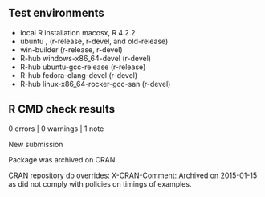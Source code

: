 ## Test environments
- local R installation macosx, R 4.2.2
- ubuntu , (r-release, r-devel, and old-release)
- win-builder (r-release, r-devel)
- R-hub windows-x86_64-devel (r-devel)
- R-hub ubuntu-gcc-release (r-release)
- R-hub fedora-clang-devel (r-devel)
- R-hub linux-x86_64-rocker-gcc-san (r-devel)


## R CMD check results

0 errors | 0 warnings | 1 note

New submission

Package was archived on CRAN

CRAN repository db overrides:
  X-CRAN-Comment: Archived on 2015-01-15 as did not comply with
    policies on timings of examples.
    
    
